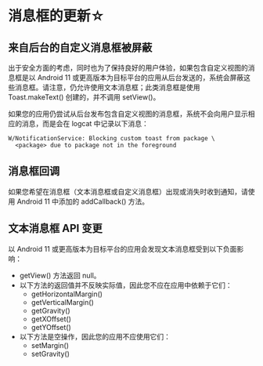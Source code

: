 # 消息框的更新☆


## 来自后台的自定义消息框被屏蔽
出于安全方面的考虑，同时也为了保持良好的用户体验，如果包含自定义视图的消息框是以 Android 11 或更高版本为目标平台的应用从后台发送的，系统会屏蔽这些消息框。请注意，仍允许使用文本消息框；此类消息框是使用 Toast.makeText() 创建的，并不调用 setView()。

如果您的应用仍尝试从后台发布包含自定义视图的消息框，系统不会向用户显示相应的消息，而是会在 logcat 中记录以下消息：
```
W/NotificationService: Blocking custom toast from package \
  <package> due to package not in the foreground
```

## 消息框回调
如果您希望在消息框（文本消息框或自定义消息框）出现或消失时收到通知，请使用 Android 11 中添加的 addCallback() 方法。

## 文本消息框 API 变更

以 Android 11 或更高版本为目标平台的应用会发现文本消息框受到以下负面影响：

* getView() 方法返回 null。
* 以下方法的返回值并不反映实际值，因此您不应在应用中依赖于它们：
    * getHorizontalMargin()
    * getVerticalMargin()
    * getGravity()
    * getXOffset()
    * getYOffset()
* 以下方法是空操作，因此您的应用不应使用它们：
    * setMargin()
    * setGravity()